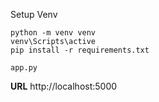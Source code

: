 
Setup Venv
```
python -m venv venv
venv\Scripts\active
pip install -r requirements.txt
```

```
app.py
```

**URL**
http://localhost:5000
